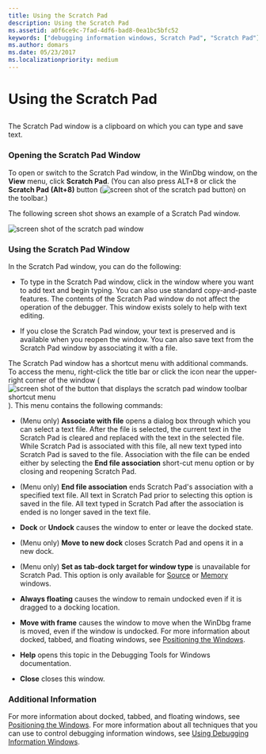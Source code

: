 ```yaml
---
title: Using the Scratch Pad
description: Using the Scratch Pad
ms.assetid: a0f6ce9c-7fad-4df6-bad8-0ea1bc5bfc52
keywords: ["debugging information windows, Scratch Pad", "Scratch Pad"]
ms.author: domars
ms.date: 05/23/2017
ms.localizationpriority: medium
---
```


# Using the Scratch Pad


## <span id="ddk_scratch_pad_dbg"></span><span id="DDK_SCRATCH_PAD_DBG"></span>


The Scratch Pad window is a clipboard on which you can type and save text.

### <span id="opening_the_scratch_pad_window"></span><span id="OPENING_THE_SCRATCH_PAD_WINDOW"></span>Opening the Scratch Pad Window

To open or switch to the Scratch Pad window, in the WinDbg window, on the **View** menu, click **Scratch Pad**. (You can also press ALT+8 or click the **Scratch Pad (Alt+8)** button (![screen shot of the scratch pad button](images/tbspad.png)) on the toolbar.)

The following screen shot shows an example of a Scratch Pad window.

![screen shot of the scratch pad window](images/window-scratchpad.png)

### <span id="using_the_scratch_pad_window"></span><span id="USING_THE_SCRATCH_PAD_WINDOW"></span>Using the Scratch Pad Window

In the Scratch Pad window, you can do the following:

-   To type in the Scratch Pad window, click in the window where you want to add text and begin typing. You can also use standard copy-and-paste features. The contents of the Scratch Pad window do not affect the operation of the debugger. This window exists solely to help with text editing.

-   If you close the Scratch Pad window, your text is preserved and is available when you reopen the window. You can also save text from the Scratch Pad window by associating it with a file.

The Scratch Pad window has a shortcut menu with additional commands. To access the menu, right-click the title bar or click the icon near the upper-right corner of the window (![screen shot of the button that displays the scratch pad window toolbar shortcut menu](images/tbspad.png)). This menu contains the following commands:

-   (Menu only) **Associate with file** opens a dialog box through which you can select a text file. After the file is selected, the current text in the Scratch Pad is cleared and replaced with the text in the selected file. While Scratch Pad is associated with this file, all new text typed into Scratch Pad is saved to the file. Association with the file can be ended either by selecting the **End file association** short-cut menu option or by closing and reopening Scratch Pad.

-   (Menu only) **End file association** ends Scratch Pad's association with a specified text file. All text in Scratch Pad prior to selecting this option is saved in the file. All text typed in Scratch Pad after the association is ended is no longer saved in the text file.

-   **Dock** or **Undock** causes the window to enter or leave the docked state.

-   (Menu only) **Move to new dock** closes Scratch Pad and opens it in a new dock.

-   (Menu only) **Set as tab-dock target for window type** is unavailable for Scratch Pad. This option is only available for [Source](source-window.md) or [Memory](memory-window.md) windows.

-   **Always floating** causes the window to remain undocked even if it is dragged to a docking location.

-   **Move with frame** causes the window to move when the WinDbg frame is moved, even if the window is undocked. For more information about docked, tabbed, and floating windows, see [Positioning the Windows](positioning-the-windows.md).

-   **Help** opens this topic in the Debugging Tools for Windows documentation.

-   **Close** closes this window.

### <span id="additional_information"></span><span id="ADDITIONAL_INFORMATION"></span>Additional Information

For more information about docked, tabbed, and floating windows, see [Positioning the Windows](positioning-the-windows.md). For more information about all techniques that you can use to control debugging information windows, see [Using Debugging Information Windows](using-debugging-information-windows.md).

 

 





